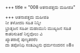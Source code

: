+++
title = "008 ಆತನಾಪತ್ತದು ಮಹೀಪತಿ"

+++
ಆತನಾಪತ್ತದು ಮಹೀಪತಿ  
ನೀ ತಳೋದರಿ ಸಹಿತ ನಿನ್ನೀ  
ಭ್ರಾತೃಜನ ಸಹಿತೀ ಮಹಾಮುನಿ ಮುಖ್ಯಜನ ಸಹಿತ   
ಕಾತರಿಸುತಿಹೆ ನಿನ್ನವೊಲು  ವಿ  
ಖ್ಯಾತರಾರೈ ಪುಣ್ಯತರರೆಂ  
ದಾ ತಪೋನಿಧಿ ಸಂತವಿಟ್ಟನು ಧರ್ಮನಂದನನ      ॥8॥